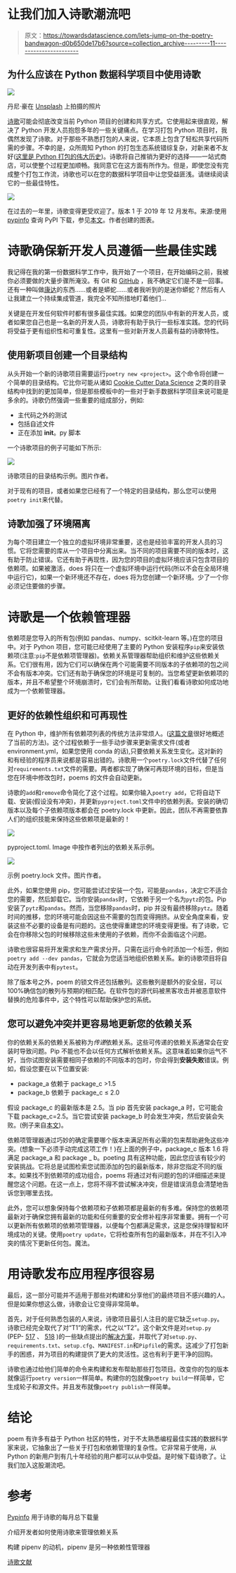 # 让我们加入诗歌潮流吧

> 原文：<https://towardsdatascience.com/lets-jump-on-the-poetry-bandwagon-d0b650de17b6?source=collection_archive---------11----------------------->

## 为什么应该在 Python 数据科学项目中使用诗歌

![](img/6611ec523fcd3cd608871f7db34746c5.png)

丹尼·豪在 [Unsplash](https://unsplash.com?utm_source=medium&utm_medium=referral) 上拍摄的照片

[诗歌](https://python-poetry.org/)可能会彻底改变当前 Python 项目的创建和共享方式。它使用起来很直观，解决了 Python 开发人员抱怨多年的一些关键痛点。在学习打包 Python 项目时，我偶然发现了诗歌。对于那些不熟悉打包的人来说，它本质上包含了轻松共享代码所需的步骤。不幸的是，众所周知 Python 的打包生态系统错综复杂，对新来者不友好([这里是 Python 打包的伟大历史](https://www.youtube.com/watch?v=AQsZsgJ30AE))。诗歌将自己推销为更好的选择——一站式商店，可以使整个过程更加顺畅。我同意它在这方面有所作为。但是，即使您没有完成整个打包工作流，诗歌也可以在您的数据科学项目中让您受益匪浅。请继续阅读它的一些最佳特性。

  ![](img/2e60b7daca752343bc7079c8ebc068f2.png)

在过去的一年里，诗歌变得更受欢迎了。版本 1 于 2019 年 12 月发布。来源:使用 [pypinfo](https://github.com/ofek/pypinfo) 查询 PyPI 下载，参见[本文](https://packaging.python.org/guides/analyzing-pypi-package-downloads/)。作者创建的图表。

# 诗歌确保新开发人员遵循一些最佳实践

我记得在我的第一份数据科学工作中，我开始了一个项目，在开始编码之前，我被你必须要做的大量步骤所淹没。有 Git 和 [GitHub](https://github.com/) ，我不确定它们是不是一回事。还有一种叫做[康达](https://docs.conda.io/en/latest/)的东西……或者是蟒蛇……或者我听到的是迷你蟒蛇？然后有人让我建立一个持续集成管道，我完全不知所措地盯着他们…

关键是在开发任何软件时都有很多最佳实践。如果您的团队中有新的开发人员，或者如果您自己也是一名新的开发人员，诗歌将有助于执行一些标准实践。您的代码将受益于更有组织性和可重复性。这里有一些对新开发人员最有益的诗歌特性。

## 使用新项目创建一个目录结构

从头开始一个新的诗歌项目需要运行`poetry new <project>`。这个命令将创建一个简单的目录结构。它比你可能从诸如 [Cookie Cutter Data Science](https://drivendata.github.io/cookiecutter-data-science/) 之类的目录结构中找到的更加简单，但是那些模板中的一些对于新手数据科学项目来说可能是多余的。诗歌仍然强调一些重要的组成部分，例如:

*   主代码之外的测试
*   包括自述文件
*   正在添加 __init__。py 脚本

一个诗歌项目的例子可能如下所示:

![](img/e90169c50d712a3cd2b43e8b864a070b.png)

诗歌项目的目录结构示例。图片作者。

对于现有的项目，或者如果您已经有了一个特定的目录结构，那么您可以使用`poetry init`来代替。

## 诗歌加强了环境隔离

为每个项目建立一个独立的虚拟环境非常重要，这也是经验丰富的开发人员的习惯。它将您需要的库从一个项目中分离出来。当不同的项目需要不同的版本时，这有助于防止错误。它还有助于再现性，因为您的项目的虚拟环境应该只包含项目的依赖项。如果被激活，does 将只在一个虚拟环境中运行代码(所以不会在全局环境中运行它)，如果一个新环境还不存在，does 将为您创建一个新环境。少了一个你必须记住要做的步骤。

# 诗歌是一个依赖管理器

依赖项是您导入的所有包(例如 pandas、numpy、scitkit-learn 等。)在您的项目中。对于 Python 项目，您可能已经使用了主要的 Python 安装程序`pip`来安装依赖项(注意:`pip`不是依赖项管理器)。依赖关系管理器帮助组织和维护这些依赖关系。它们很有用，因为它们可以确保在两个可能需要不同版本的子依赖项的包之间不会有版本冲突。它们还有助于确保您的环境是可复制的。当您希望更新依赖项的版本，并且不希望整个环境崩溃时，它们会有所帮助。让我们看看诗歌如何成功地成为一个依赖管理器。

## 更好的依赖性组织和可再现性

在 Python 中，维护所有依赖项列表的传统方法非常烦人。([这篇文章](https://realpython.com/pipenv-guide/)很好地概述了当前的方法)。这个过程依赖于一些手动步骤来更新需求文件(或者 environment.yml，如果您使用 conda 的话),只要依赖关系发生变化。这对新的和有经验的程序员来说都是容易出错的。诗歌用一个`poetry.lock`文件代替了任何对`requirements.txt`文件的需要。两者都实现了确保可再现环境的目标，但是当您在环境中修改包时，poems 的文件会自动更新。

诗歌的`add`和`remove`命令简化了这个过程。如果你输入`poetry add`，它将自动下载、安装(假设没有冲突)，并更新`pyproject.toml`文件中的依赖列表。安装的确切版本以及每个子依赖项版本都会在 poetry.lock 中更新。因此，团队不再需要依靠人们的组织技能来保持这些依赖项是最新的！

![](img/03bdc852c198f10b2742c0e024ee4620.png)

pyproject.toml. Image 中按作者列出的依赖关系示例。

![](img/bbfed27163ffb94a6e4f028b1fa5492e.png)

示例 poetry.lock 文件。图片作者。

此外，如果您使用 pip，您可能尝试过安装一个包，可能是`pandas`，决定它不适合您的需要，然后卸载它。当你安装`pandas`时，它依赖于另一个名为`pytz`的包。Pip 安装了`pytz`和`pandas`。然而，当您移除`pandas`时，pip 并没有最终移除`pytz`。随着时间的推移，您的环境可能会因这些不需要的包而变得拥挤。从安全角度来看，安装这些不必要的设备是有问题的。这也使得重建您的环境变得更慢。有了诗歌，它会在你移除父包的时候移除这些未使用的子依赖，而你不会面临这个问题。

诗歌也很容易将开发需求和生产需求分开。只需在运行命令时添加一个标签，例如`poetry add --dev pandas`，它就会为您适当地组织依赖关系。新的诗歌项目将自动在开发列表中有`pytest`。

除了版本号之外，poem 的锁文件还包括散列。这些散列是额外的安全层，可以 100%确信包的散列与预期的相匹配。在软件包的源代码被黑客攻击并被恶意软件替换的危险事件中，这个特性可以帮助保护您的系统。

## 您可以避免冲突并更容易地更新您的依赖关系

你的依赖关系的依赖关系被称为*传递*依赖关系。这些可传递的依赖关系通常会在安装时导致问题。Pip 不能也不会以任何方式解析依赖关系。这意味着如果你运气不好，当你试图安装需要相同子依赖的不同版本的包时，你会得到**安装失败**错误。例如，假设您要在以下位置安装:

*   package_a 依赖于 package_c >1.5
*   package_b 依赖于 package_c ≤ 2.0

假设 package_c 的最新版本是 2.5。当 pip 首先安装 package_a 时，它可能会下载 package_c=2.5。当它尝试安装 package_b 时会发生冲突，然后安装会失败。(例子来自[本文](https://realpython.com/pipenv-guide/))。

依赖项管理器通过巧妙的确定需要哪个版本来满足所有必需的包来帮助避免这些冲突。(想象一下必须手动完成这项工作！)在上面的例子中，package_c 版本 1.6 将满足 package_a 和 package _ b。poeting 具有这种功能，因此您应该有较少的安装挑战。它将总是试图检索您试图添加的包的最新版本，除非您指定不同的版本。如果找不到依赖项的成功组合，poems 将通过对有问题的包的详细描述来提醒您这个问题。在这一点上，您将不得不尝试解决冲突，但是错误消息会清楚地告诉您到哪里去找。

此外，您可以想象保持每个依赖项和子依赖项都是最新的有多难。保持您的依赖项最新对于确保您拥有最新的功能和任何重要的安全修补程序非常重要。拥有一个可以更新所有依赖项的依赖项管理器，以便每个包都满足需求，这是您保持理智和环境成功的关键。使用`poetry update`，它将检查所有包的最新版本，并在不引入冲突的情况下更新任何包。魔法。

# 用诗歌发布应用程序很容易

最后，这一部分可能并不适用于那些对构建和分享他们的最终项目不感兴趣的人。但是如果你想这么做，诗歌会让它变得非常简单。

首先，对于任何熟悉包装的人来说，诗歌项目最引人注目的是它缺乏`setup.py`。诗歌已经完全取代了对“T1”的需求，代之以“T2”。这个新文件是对`setup.py` (PEP- [517](https://www.python.org/dev/peps/pep-0517/) 、 [518](https://www.python.org/dev/peps/pep-0518/) )的一些缺点提出的[解决方案](https://www.python.org/dev/peps/pep-0518/)，并取代了对`setup.py`、`requirements.txt`、`setup.cfg`、`MANIFEST.in`和`Pipfile`的需求。这减少了打包新手的困惑，并为项目的构建提供了更大的灵活性。这也有利于更干净的回购。

诗歌也通过给他们简单的命令来构建和发布帮助那些打包项目。改变你的包的版本就像运行`poetry version`一样简单。构建你的包就像`poetry build`一样简单，它生成轮子和源文件。并且发布就像`poetry publish`一样简单。

# 结论

poem 有许多有益于 Python 社区的特性，对于不太熟悉编程最佳实践的数据科学家来说，它抽象出了一些关于打包和依赖管理的复杂性。它非常易于使用，从 Python 的新用户到有几十年经验的用户都可以从中受益。是时候下载诗歌了。让我们加入这股潮流吧。

# 参考

[Pypinfo](https://pypi.org/project/pypinfo/) 用于诗歌的每月总下载量

介绍开发者如何使用诗歌来管理依赖关系

构建 pipenv 的动机，pipenv 是另一种依赖性管理器

[诗歌文献](https://python-poetry.org/)